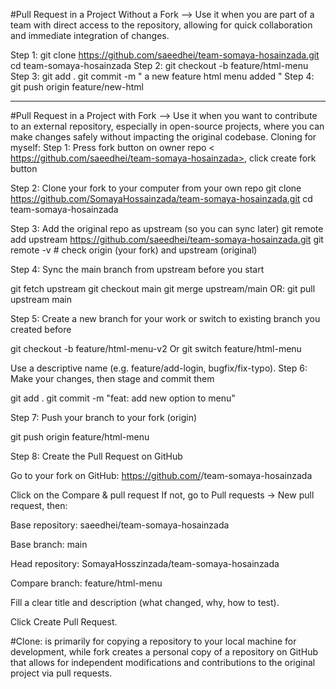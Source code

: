 #Pull Request in a Project Without a Fork
--> Use it when you are part of a team with direct access to the repository, allowing for quick collaboration and immediate integration of changes.

Step 1:
git clone https://github.com/saeedhei/team-somaya-hosainzada.git
cd team-somaya-hosainzada
Step 2:
git checkout -b feature/html-menu
Step 3:
git add .
git commit -m " a new feature html menu added "
Step 4:
git push origin feature/new-html

---

#Pull Request in a Project with Fork
--> Use it when you want to contribute to an external repository, especially in open-source projects, where you can make changes safely without impacting the original codebase.
Cloning for myself:
Step 1:
Press fork button on owner repo < https://github.com/saeedhei/team-somaya-hosainzada>, click create fork button

Step 2: Clone your fork to your computer from your own repo
git clone https://github.com/SomayaHossainzada/team-somaya-hosainzada.git
cd team-somaya-hosainzada

Step 3: Add the original repo as upstream (so you can sync later)
git remote add upstream https://github.com/saeedhei/team-somaya-hosainzada.git
git remote -v # check origin (your fork) and upstream (original)

Step 4: Sync the main branch from upstream before you start

git fetch upstream
git checkout main
git merge upstream/main
OR:
git pull upstream main

Step 5: Create a new branch for your work or switch to existing branch you created before

git checkout -b feature/html-menu-v2
Or
git switch feature/html-menu

Use a descriptive name (e.g. feature/add-login, bugfix/fix-typo).
Step 6: Make your changes, then stage and commit them

git add .
git commit -m "feat: add new option to menu"

Step 7: Push your branch to your fork (origin)

git push origin feature/html-menu

Step 8: Create the Pull Request on GitHub

Go to your fork on GitHub: https://github.com/<your-username>/team-somaya-hosainzada

Click on the Compare & pull request
If not, go to Pull requests → New pull request, then:

Base repository: saeedhei/team-somaya-hosainzada

Base branch: main

Head repository: SomayaHosszinzada/team-somaya-hosainzada

Compare branch: feature/html-menu

Fill a clear title and description (what changed, why, how to test).

Click Create Pull Request.

#Clone: is primarily for copying a repository to your local machine for development, while fork creates a personal copy of a repository on GitHub that allows for independent modifications and contributions to the original project via pull requests.
